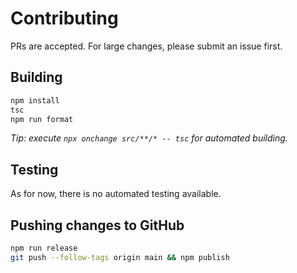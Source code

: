 # Contributing

PRs are accepted. For large changes, please submit an issue first.

## Building

```sh
npm install
tsc
npm run format
```

_Tip: execute `npx onchange src/**/* -- tsc` for automated building._

## Testing

As for now, there is no automated testing available.

## Pushing changes to GitHub

```sh
npm run release
git push --follow-tags origin main && npm publish
```
